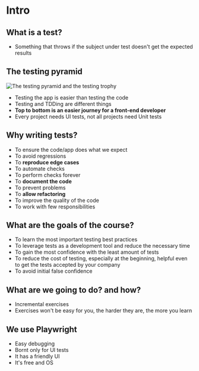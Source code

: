 # Intro

## What is a test?

- Something that throws if the subject under test doesn't get the expected results

## The testing pyramid

![The testing pyramid and the testing trophy](assets/images/../../../assets/images/testing-pyramid-and-trophy.png)

- Testing the app is easier than testing the code
- Testing and TDDing are different things
- **Top to bottom is an easier journey for a front-end developer**
- Every project needs UI tests, not all projects need Unit tests

## Why writing tests?

- To ensure the code/app does what we expect
- To avoid regressions
- To **reproduce edge cases**
- To automate checks
- To perform checks forever
- To **document the code**
- To prevent problems
- To **allow refactoring**
- To improve the quality of the code
- To work with few responsibilities

## What are the goals of the course?

- To learn the most important testing best practices
- To leverage tests as a development tool and reduce the necessary time
- To gain the most confidence with the least amount of tests
- To reduce the cost of testing, especially at the beginning, helpful even to get the tests accepted by your company
- To avoid initial false confidence

## What are we going to do? and how?

- Incremental exercises
- Exercises won't be easy for you, the harder they are, the more you learn

## We use Playwright

- Easy debugging
- Bornt only for UI tests
- It has a friendly UI
- It's free and OS

